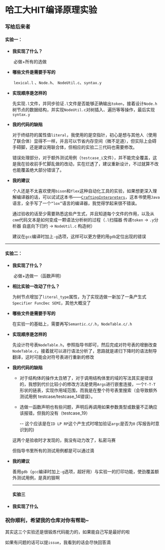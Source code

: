 # 哈工大HIT编译原理实验

### 写给后来者

#### 	实验一：

- **我实现了什么？**

  ​	必做+所有的选做

- **哪些文件是需要手写的**

  ​	`lexical.l` 、`Node.h`、 `NodeUtil.c`、`syntax.y`

- **实现顺序是怎样的**

  ​	先实现`.l`文件，并同步验证`.l`文件是否能够正确输出`token`，接着设计`Node.h`树节点的数据结构，并实现`NodeUtil.c`对树插入、遍历等等操作，最后实现`syntax.y`

- **我的代码的缺陷**

  ​	对于终结符的属性值`literal`，我使用的是空指针，初心是想与其他人（使用了联合体）显得不一样，并且可以节省内存空间（微不足道），但实际上会碍手碍脚，还是建议用联合体，但相应的实验二三代码也需要修改。

  ​	错误处理部分，对于额外测试用例（`testcase_i`文件），并不能完全覆盖，这是我在验收前手忙脚乱做的改动，实在烂透了，建议重新设计，不过就算不改也能覆盖绝大部分错误了。

- **我的建议**

  ​	个人还是不太喜欢使用`bison`和`flex`这种自动化工具的实验，如果想更深入理解编译器的话，可以试试这本书——[`CraftingInterpreters`](https://www.craftinginterpreters.com/)，这本书使用`Java`语言，全手写了一个`“lox”`语言的编译器，我觉得学起来很不错诶。

  ​	通过验收的话至少需要熟悉这些产生式，并且知道每个文件的作用，以及从`cmm`代码文本是如何变成一颗语法分析树的过程（`.l`扫描器 传递`token` -> `.y`分析器 自底向下归约 -> `NodeUtil.c` 构造树）

  ​	建议在`gcc`编译时加上`-g`选项，这样可以更方便的用`gdb`定位出现的错误

------

#### 	实验二：

- **我实现了什么？**

  ​	必做+选做一（函数声明）

- **相比实验一改动了什么？**

  ​	为树节点增加了`literal_type`属性，为了实现选做一新加了一条产生式`Specifier FuncDec SEMI`，其他大概没了

- **哪些文件是需要手写的**

  ​	在实验一的基础上，需要再写`Semantic.c/.h`，`NodeTable.c/.h`

- **实现顺序是怎样的**

  ​	先设计符号表`NodeTable.h`，参照指导书即可，然后完成对符号表的增删改查`NodeTable.c`，接着就可以进行语法分析了，思路就是递归下降时的语法制导翻译，这时可能会对符号表进行重新的修改

- **我的代码的缺陷**

  - 对于结构体的操作太丑陋了，对于调用结构体里的域的写法其实是错误的，我想到代价比较小的修改方法是使用`Args`进行嵌套连接，一个`T-T-T`形状的链表，实现作用域范围，而我是在整个符号表里搜索（会导致额外测试用例 testcase/testcase_14错误）。
  - 选做一函数声明也有些问题，声明后再调用如果参数类型或数量不正确应该报错，但我的没有（testcase_19）
  
    -- 这个应该是在`ID LP RP`这个产生式时增加验证`argc`是否为`0` (写报告时意识到的)
  
  这两个是验收时才发现的，我没有动力改了，私密马赛
  
  但指导书里所有的测试用例都是可以通过滴

- **我的建议**

  ​	善用`gdb`（`gcc`编译时加上`-g`选项，超好用）与实验一的打印功能，使劲覆盖额外测试用例，是真的狠啊

  ------

  #### 实验三

- **我实现了什么**

### 祝你顺利，希望我的仓库对你有帮助~

其实这三个实验还是很锻炼代码能力的，如果能自己写是最好的啦

如果有问题的话可以提`issue`，我看到的话会尽快回答滴
